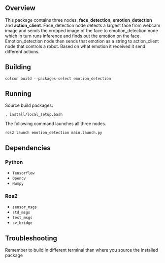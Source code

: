 ## Overview
This package contains three nodes, **face_detection**, **emotion_detection** and **action_client**. Face_detection node detects a largest face from webcam image and sends the cropped image of the face to emotion_detection node which in turn runs inference and finds out the emotion on the face. Emotion_detection node then sends that emotion as a string to action_client node that controls a robot. Based on what emotion it received it send different actions.

## Building
```console
colcon build --packages-select emotion_detection
```

## Running
Source build packages.
```console
. install/local_setup.bash
```

The following command launches all three nodes.
```console
ros2 launch emotion_detection main.launch.py
```


## Dependencies

### Python
* `Tensorflow`
* `Opencv`
* `Numpy`

### Ros2
* `sensor_msgs`
* `std_msgs`
* `test_msgs`
* `cv_bridge`

## Troubleshooting
Remember to build in different terminal than where you source the installed package
